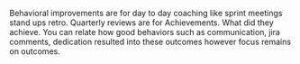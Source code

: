Behavioral improvements are for day to day coaching like sprint meetings stand ups retro. 
Quarterly reviews are for Achievements. What did they achieve. You can relate how good behaviors such as communication, jira comments, dedication resulted into these outcomes however focus remains on outcomes. 